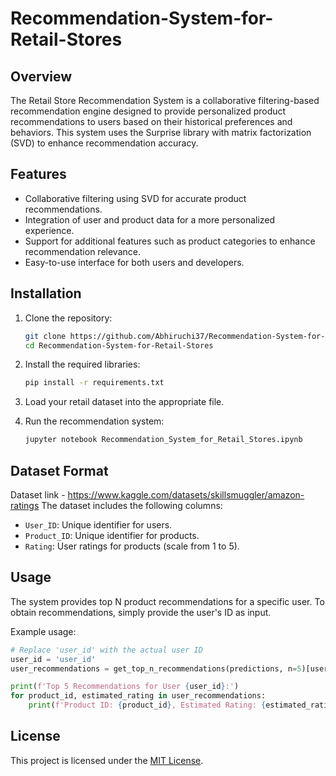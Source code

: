 # Recommendation-System-for-Retail-Stores
## Overview

The Retail Store Recommendation System is a collaborative filtering-based recommendation engine designed to provide personalized product recommendations to users based on their historical preferences and behaviors. This system uses the Surprise library with matrix factorization (SVD) to enhance recommendation accuracy.

## Features

- Collaborative filtering using SVD for accurate product recommendations.
- Integration of user and product data for a more personalized experience.
- Support for additional features such as product categories to enhance recommendation relevance.
- Easy-to-use interface for both users and developers.

## Installation

1. Clone the repository:

   ```bash
   git clone https://github.com/Abhiruchi37/Recommendation-System-for-Retail-Stores.git
   cd Recommendation-System-for-Retail-Stores
   ```

2. Install the required libraries:

   ```bash
   pip install -r requirements.txt
   ```

3. Load your retail dataset into the appropriate file.

4. Run the recommendation system:

   ```bash
   jupyter notebook Recommendation_System_for_Retail_Stores.ipynb

   ```

## Dataset Format
Dataset link - https://www.kaggle.com/datasets/skillsmuggler/amazon-ratings
The dataset includes the following columns:

- `User_ID`: Unique identifier for users.
- `Product_ID`: Unique identifier for products.
- `Rating`: User ratings for products (scale from 1 to 5).


## Usage

The system provides top N product recommendations for a specific user. To obtain recommendations, simply provide the user's ID as input.

Example usage:

```python
# Replace 'user_id' with the actual user ID
user_id = 'user_id'
user_recommendations = get_top_n_recommendations(predictions, n=5)[user_id]

print(f'Top 5 Recommendations for User {user_id}:')
for product_id, estimated_rating in user_recommendations:
    print(f'Product ID: {product_id}, Estimated Rating: {estimated_rating}')
```

## License

This project is licensed under the [MIT License](LICENSE).




